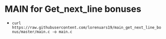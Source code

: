 # MAIN for Get_next_line bonuses
- `curl https://raw.githubusercontent.com/lorenuars19/main_get_next_line_bonus/master/main.c -o main.c`
